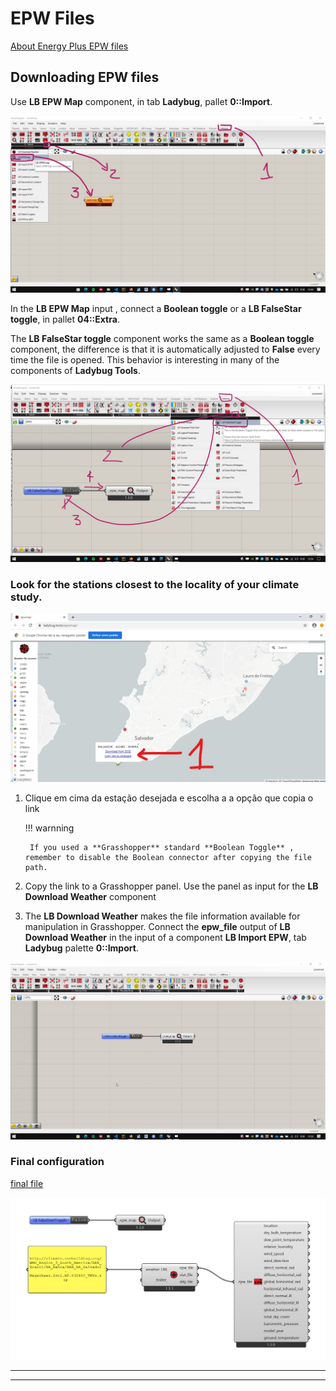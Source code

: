 # EPW Files

[About Energy Plus EPW files](https://energyplus.net/weather/simulation)


## Downloading EPW files

Use **LB EPW Map** component, in tab **Ladybug**, pallet **0::Import**.

![epw](./epw_130_map.jpg)

In the **LB EPW Map** input , connect a **Boolean toggle** or a **LB FalseStar toggle**, in pallet **04::Extra**.

The **LB FalseStar toggle** component works the same as a **Boolean toggle** component, the difference is that it is automatically adjusted to **False** every time the file is opened. This behavior is interesting in many of the components of **Ladybug Tools**.

![epw](./epw_map_130.jpg)

### Look for the stations closest to the locality of your climate study.

![site](./site_epw_LI.jpg)

1. Clique em cima da estação desejada e escolha a a opção que copia o link

    !!! warnning
    
        If you used a **Grasshopper** standard **Boolean Toggle** , remember to disable the Boolean connector after copying the file path.

2. Copy the link to a Grasshopper panel. Use the panel as input for the **LB Download Weather** component

3. The **LB Download Weather** makes the file information available for manipulation in Grasshopper. Connect the **epw_file** output of **LB Download Weather** in the input of a component **LB Import EPW**, tab **Ladybug** palette **0::Import**.

![Open_stat_epw](./epw.gif)


### Final configuration

[final file](./ladybug_epw.gh)


![final file](./import_epw_file.png)



_________________________
_________________________













